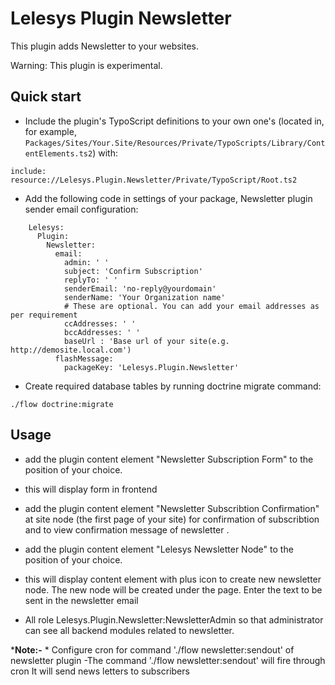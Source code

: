 Lelesys Plugin Newsletter
=========================

This plugin adds Newsletter to your websites.

Warning: This plugin is experimental.

Quick start
-----------

* Include the plugin's TypoScript definitions to your own one's (located in, for example, `Packages/Sites/Your.Site/Resources/Private/TypoScripts/Library/ContentElements.ts2`) with:

```
include: resource://Lelesys.Plugin.Newsletter/Private/TypoScript/Root.ts2
```



* Add the following code in settings of your package, Newsletter plugin sender email configuration:

```
	Lelesys:
	  Plugin:
		Newsletter:
		  email:
			admin: ' '
			subject: 'Confirm Subscription'
			replyTo: ' '
			senderEmail: 'no-reply@yourdomain'
			senderName: 'Your Organization name'
			# These are optional. You can add your email addresses as per requirement
			ccAddresses: ' '
			bccAddresses: ' '
			baseUrl : 'Base url of your site(e.g. http://demosite.local.com')
          flashMessage:
            packageKey: 'Lelesys.Plugin.Newsletter'
```

* Create required database tables by running doctrine migrate command:

```
./flow doctrine:migrate
```

Usage
-----
* add the plugin content element "Newsletter Subscription Form" to the position of your choice.

* this will display form in frontend

* add the plugin content element "Newsletter Subscribtion Confirmation" at site node (the first page of your site) for confirmation of subscribtion  and to view confirmation message of newsletter .

* add the plugin content element "Lelesys Newsletter Node" to the position of your choice.

* this will display content element with plus icon to create new newsletter node.
The new node will be created under the page. Enter the text to be sent in the newsletter email
* All role Lelesys.Plugin.Newsletter:NewsletterAdmin so that administrator can see all backend modules related to newsletter.

***Note:-**
	*	Configure cron for command './flow newsletter:sendout' of newsletter plugin
		-The command './flow newsletter:sendout' will fire through cron
		 It will send news letters to subscribers